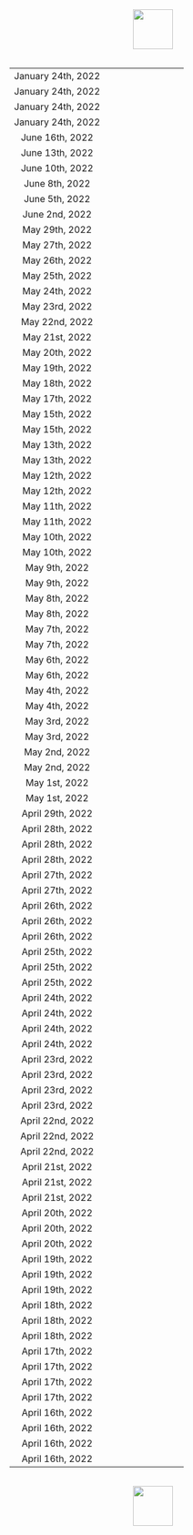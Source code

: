 <html><center><img src="https://upload.wikimedia.org/wikipedia/en/0/03/National_Basketball_Association_logo.svg" width="70"></center><br><center><table align="center">
<tr><td style="text-align:center">January 24th, 2022</td><td style="text-align:center"><img src="https://upload.wikimedia.org/wikipedia/en/6/67/Chicago_Bulls_logo.svg" width="17">  <img src="https://upload.wikimedia.org/wikipedia/commons/8/88/At_sign.svg" width="13"> <img src="https://upload.wikimedia.org/wikipedia/en/5/5d/Oklahoma_City_Thunder.svg" width="17"></td><td style="text-align:center"><img src="https://upload.wikimedia.org/wikipedia/commons/3/30/Star-full.png" width="17"><img src="https://upload.wikimedia.org/wikipedia/commons/3/30/Star-full.png" width="17"></td></tr>
<tr><td style="text-align:center">January 24th, 2022</td><td style="text-align:center"><img src="https://upload.wikimedia.org/wikipedia/en/2/25/New_York_Knicks_logo.svg" width="17">  <img src="https://upload.wikimedia.org/wikipedia/commons/8/88/At_sign.svg" width="13"> <img src="https://upload.wikimedia.org/wikipedia/en/4/4b/Cleveland_Cavaliers_logo.svg" width="17"></td><td style="text-align:center"><img src="https://upload.wikimedia.org/wikipedia/commons/3/30/Star-full.png" width="17"><img src="https://upload.wikimedia.org/wikipedia/commons/3/30/Star-full.png" width="17"><img src="https://upload.wikimedia.org/wikipedia/commons/3/30/Star-full.png" width="17"></td></tr>
<tr><td style="text-align:center">January 24th, 2022</td><td style="text-align:center"><img src="https://upload.wikimedia.org/wikipedia/en/1/1b/Indiana_Pacers.svg" width="17">  <img src="https://upload.wikimedia.org/wikipedia/commons/8/88/At_sign.svg" width="13"> <img src="https://upload.wikimedia.org/wikipedia/en/0/0d/New_Orleans_Pelicans_logo.svg" width="17"></td><td style="text-align:center"><img src="https://upload.wikimedia.org/wikipedia/commons/3/30/Star-full.png" width="17"><img src="https://upload.wikimedia.org/wikipedia/commons/3/30/Star-full.png" width="17"><img src="https://upload.wikimedia.org/wikipedia/commons/3/30/Star-full.png" width="17"></td></tr>
<tr><td style="text-align:center">January 24th, 2022</td><td style="text-align:center"><img src="https://upload.wikimedia.org/wikipedia/en/5/52/Utah_Jazz_logo_2022.svg" width="17">  <img src="https://upload.wikimedia.org/wikipedia/commons/8/88/At_sign.svg" width="13"> <img src="https://upload.wikimedia.org/wikipedia/en/d/dc/Phoenix_Suns_logo.svg" width="17"></td><td style="text-align:center"><img src="https://upload.wikimedia.org/wikipedia/commons/3/30/Star-full.png" width="17"><img src="https://upload.wikimedia.org/wikipedia/commons/3/30/Star-full.png" width="17"></td></tr>
<tr><td style="text-align:center">June 16th, 2022</td><td style="text-align:center"><img src="https://upload.wikimedia.org/wikipedia/en/0/01/Golden_State_Warriors_logo.svg" width="17">  <img src="https://upload.wikimedia.org/wikipedia/commons/8/88/At_sign.svg" width="13"> <img src="https://upload.wikimedia.org/wikipedia/en/8/8f/Boston_Celtics.svg" width="17"></td><td style="text-align:center"><img src="https://upload.wikimedia.org/wikipedia/commons/3/30/Star-full.png" width="17"></td></tr>
<tr><td style="text-align:center">June 13th, 2022</td><td style="text-align:center"><img src="https://upload.wikimedia.org/wikipedia/en/8/8f/Boston_Celtics.svg" width="17">  <img src="https://upload.wikimedia.org/wikipedia/commons/8/88/At_sign.svg" width="13"> <img src="https://upload.wikimedia.org/wikipedia/en/0/01/Golden_State_Warriors_logo.svg" width="17"></td><td style="text-align:center"><img src="https://upload.wikimedia.org/wikipedia/commons/3/30/Star-full.png" width="17"></td></tr>
<tr><td style="text-align:center">June 10th, 2022</td><td style="text-align:center"><img src="https://upload.wikimedia.org/wikipedia/en/0/01/Golden_State_Warriors_logo.svg" width="17">  <img src="https://upload.wikimedia.org/wikipedia/commons/8/88/At_sign.svg" width="13"> <img src="https://upload.wikimedia.org/wikipedia/en/8/8f/Boston_Celtics.svg" width="17"></td><td style="text-align:center"><img src="https://upload.wikimedia.org/wikipedia/commons/3/30/Star-full.png" width="17"><img src="https://upload.wikimedia.org/wikipedia/commons/3/30/Star-full.png" width="17"><img src="https://upload.wikimedia.org/wikipedia/commons/3/30/Star-full.png" width="17"></td></tr>
<tr><td style="text-align:center">June 8th, 2022</td><td style="text-align:center"><img src="https://upload.wikimedia.org/wikipedia/en/0/01/Golden_State_Warriors_logo.svg" width="17">  <img src="https://upload.wikimedia.org/wikipedia/commons/8/88/At_sign.svg" width="13"> <img src="https://upload.wikimedia.org/wikipedia/en/8/8f/Boston_Celtics.svg" width="17"></td><td style="text-align:center"><img src="https://upload.wikimedia.org/wikipedia/commons/3/30/Star-full.png" width="17"></td></tr>
<tr><td style="text-align:center">June 5th, 2022</td><td style="text-align:center"><img src="https://upload.wikimedia.org/wikipedia/en/8/8f/Boston_Celtics.svg" width="17">  <img src="https://upload.wikimedia.org/wikipedia/commons/8/88/At_sign.svg" width="13"> <img src="https://upload.wikimedia.org/wikipedia/en/0/01/Golden_State_Warriors_logo.svg" width="17"></td><td style="text-align:center"><img src="https://upload.wikimedia.org/wikipedia/commons/7/7a/Star-empty.png" width="17"></td></tr>
<tr><td style="text-align:center">June 2nd, 2022</td><td style="text-align:center"><img src="https://upload.wikimedia.org/wikipedia/en/8/8f/Boston_Celtics.svg" width="17">  <img src="https://upload.wikimedia.org/wikipedia/commons/8/88/At_sign.svg" width="13"> <img src="https://upload.wikimedia.org/wikipedia/en/0/01/Golden_State_Warriors_logo.svg" width="17"></td><td style="text-align:center"><img src="https://upload.wikimedia.org/wikipedia/commons/3/30/Star-full.png" width="17"></td></tr>
<tr><td style="text-align:center">May 29th, 2022</td><td style="text-align:center"><img src="https://upload.wikimedia.org/wikipedia/en/8/8f/Boston_Celtics.svg" width="17">  <img src="https://upload.wikimedia.org/wikipedia/commons/8/88/At_sign.svg" width="13"> <img src="https://upload.wikimedia.org/wikipedia/en/f/fb/Miami_Heat_logo.svg" width="17"></td><td style="text-align:center"><img src="https://upload.wikimedia.org/wikipedia/commons/3/30/Star-full.png" width="17"><img src="https://upload.wikimedia.org/wikipedia/commons/3/30/Star-full.png" width="17"></td></tr>
<tr><td style="text-align:center">May 27th, 2022</td><td style="text-align:center"><img src="https://upload.wikimedia.org/wikipedia/en/f/fb/Miami_Heat_logo.svg" width="17">  <img src="https://upload.wikimedia.org/wikipedia/commons/8/88/At_sign.svg" width="13"> <img src="https://upload.wikimedia.org/wikipedia/en/8/8f/Boston_Celtics.svg" width="17"></td><td style="text-align:center"><img src="https://upload.wikimedia.org/wikipedia/commons/3/30/Star-full.png" width="17"><img src="https://upload.wikimedia.org/wikipedia/commons/3/30/Star-full.png" width="17"></td></tr>
<tr><td style="text-align:center">May 26th, 2022</td><td style="text-align:center"><img src="https://upload.wikimedia.org/wikipedia/en/9/97/Dallas_Mavericks_logo.svg" width="17">  <img src="https://upload.wikimedia.org/wikipedia/commons/8/88/At_sign.svg" width="13"> <img src="https://upload.wikimedia.org/wikipedia/en/0/01/Golden_State_Warriors_logo.svg" width="17"></td><td style="text-align:center"><img src="https://upload.wikimedia.org/wikipedia/commons/3/30/Star-full.png" width="17"></td></tr>
<tr><td style="text-align:center">May 25th, 2022</td><td style="text-align:center"><img src="https://upload.wikimedia.org/wikipedia/en/8/8f/Boston_Celtics.svg" width="17">  <img src="https://upload.wikimedia.org/wikipedia/commons/8/88/At_sign.svg" width="13"> <img src="https://upload.wikimedia.org/wikipedia/en/f/fb/Miami_Heat_logo.svg" width="17"></td><td style="text-align:center"><img src="https://upload.wikimedia.org/wikipedia/commons/3/30/Star-full.png" width="17"></td></tr>
<tr><td style="text-align:center">May 24th, 2022</td><td style="text-align:center"><img src="https://upload.wikimedia.org/wikipedia/en/0/01/Golden_State_Warriors_logo.svg" width="17">  <img src="https://upload.wikimedia.org/wikipedia/commons/8/88/At_sign.svg" width="13"> <img src="https://upload.wikimedia.org/wikipedia/en/9/97/Dallas_Mavericks_logo.svg" width="17"></td><td style="text-align:center"><img src="https://upload.wikimedia.org/wikipedia/commons/3/30/Star-full.png" width="17"></td></tr>
<tr><td style="text-align:center">May 23rd, 2022</td><td style="text-align:center"><img src="https://upload.wikimedia.org/wikipedia/en/f/fb/Miami_Heat_logo.svg" width="17">  <img src="https://upload.wikimedia.org/wikipedia/commons/8/88/At_sign.svg" width="13"> <img src="https://upload.wikimedia.org/wikipedia/en/8/8f/Boston_Celtics.svg" width="17"></td><td style="text-align:center"><img src="https://upload.wikimedia.org/wikipedia/commons/7/7a/Star-empty.png" width="17"></td></tr>
<tr><td style="text-align:center">May 22nd, 2022</td><td style="text-align:center"><img src="https://upload.wikimedia.org/wikipedia/en/0/01/Golden_State_Warriors_logo.svg" width="17">  <img src="https://upload.wikimedia.org/wikipedia/commons/8/88/At_sign.svg" width="13"> <img src="https://upload.wikimedia.org/wikipedia/en/9/97/Dallas_Mavericks_logo.svg" width="17"></td><td style="text-align:center"><img src="https://upload.wikimedia.org/wikipedia/commons/3/30/Star-full.png" width="17"><img src="https://upload.wikimedia.org/wikipedia/commons/3/30/Star-full.png" width="17"></td></tr>
<tr><td style="text-align:center">May 21st, 2022</td><td style="text-align:center"><img src="https://upload.wikimedia.org/wikipedia/en/f/fb/Miami_Heat_logo.svg" width="17">  <img src="https://upload.wikimedia.org/wikipedia/commons/8/88/At_sign.svg" width="13"> <img src="https://upload.wikimedia.org/wikipedia/en/8/8f/Boston_Celtics.svg" width="17"></td><td style="text-align:center"><img src="https://upload.wikimedia.org/wikipedia/commons/3/30/Star-full.png" width="17"><img src="https://upload.wikimedia.org/wikipedia/commons/3/30/Star-full.png" width="17"></td></tr>
<tr><td style="text-align:center">May 20th, 2022</td><td style="text-align:center"><img src="https://upload.wikimedia.org/wikipedia/en/9/97/Dallas_Mavericks_logo.svg" width="17">  <img src="https://upload.wikimedia.org/wikipedia/commons/8/88/At_sign.svg" width="13"> <img src="https://upload.wikimedia.org/wikipedia/en/0/01/Golden_State_Warriors_logo.svg" width="17"></td><td style="text-align:center"><img src="https://upload.wikimedia.org/wikipedia/commons/3/30/Star-full.png" width="17"><img src="https://upload.wikimedia.org/wikipedia/commons/3/30/Star-full.png" width="17"><img src="https://upload.wikimedia.org/wikipedia/commons/3/30/Star-full.png" width="17"></td></tr>
<tr><td style="text-align:center">May 19th, 2022</td><td style="text-align:center"><img src="https://upload.wikimedia.org/wikipedia/en/8/8f/Boston_Celtics.svg" width="17">  <img src="https://upload.wikimedia.org/wikipedia/commons/8/88/At_sign.svg" width="13"> <img src="https://upload.wikimedia.org/wikipedia/en/f/fb/Miami_Heat_logo.svg" width="17"></td><td style="text-align:center"><img src="https://upload.wikimedia.org/wikipedia/commons/7/7a/Star-empty.png" width="17"></td></tr>
<tr><td style="text-align:center">May 18th, 2022</td><td style="text-align:center"><img src="https://upload.wikimedia.org/wikipedia/en/9/97/Dallas_Mavericks_logo.svg" width="17">  <img src="https://upload.wikimedia.org/wikipedia/commons/8/88/At_sign.svg" width="13"> <img src="https://upload.wikimedia.org/wikipedia/en/0/01/Golden_State_Warriors_logo.svg" width="17"></td><td style="text-align:center"><img src="https://upload.wikimedia.org/wikipedia/commons/7/7a/Star-empty.png" width="17"></td></tr>
<tr><td style="text-align:center">May 17th, 2022</td><td style="text-align:center"><img src="https://upload.wikimedia.org/wikipedia/en/8/8f/Boston_Celtics.svg" width="17">  <img src="https://upload.wikimedia.org/wikipedia/commons/8/88/At_sign.svg" width="13"> <img src="https://upload.wikimedia.org/wikipedia/en/f/fb/Miami_Heat_logo.svg" width="17"></td><td style="text-align:center"><img src="https://upload.wikimedia.org/wikipedia/commons/3/30/Star-full.png" width="17"></td></tr>
<tr><td style="text-align:center">May 15th, 2022</td><td style="text-align:center"><img src="https://upload.wikimedia.org/wikipedia/en/9/97/Dallas_Mavericks_logo.svg" width="17">  <img src="https://upload.wikimedia.org/wikipedia/commons/8/88/At_sign.svg" width="13"> <img src="https://upload.wikimedia.org/wikipedia/en/d/dc/Phoenix_Suns_logo.svg" width="17"></td><td style="text-align:center"><img src="https://upload.wikimedia.org/wikipedia/commons/7/7a/Star-empty.png" width="17"></td></tr>
<tr><td style="text-align:center">May 15th, 2022</td><td style="text-align:center"><img src="https://upload.wikimedia.org/wikipedia/en/4/4a/Milwaukee_Bucks_logo.svg" width="17">  <img src="https://upload.wikimedia.org/wikipedia/commons/8/88/At_sign.svg" width="13"> <img src="https://upload.wikimedia.org/wikipedia/en/8/8f/Boston_Celtics.svg" width="17"></td><td style="text-align:center"><img src="https://upload.wikimedia.org/wikipedia/commons/7/7a/Star-empty.png" width="17"></td></tr>
<tr><td style="text-align:center">May 13th, 2022</td><td style="text-align:center"><img src="https://upload.wikimedia.org/wikipedia/en/8/8f/Boston_Celtics.svg" width="17">  <img src="https://upload.wikimedia.org/wikipedia/commons/8/88/At_sign.svg" width="13"> <img src="https://upload.wikimedia.org/wikipedia/en/4/4a/Milwaukee_Bucks_logo.svg" width="17"></td><td style="text-align:center"><img src="https://upload.wikimedia.org/wikipedia/commons/3/30/Star-full.png" width="17"></td></tr>
<tr><td style="text-align:center">May 13th, 2022</td><td style="text-align:center"><img src="https://upload.wikimedia.org/wikipedia/en/f/f1/Memphis_Grizzlies.svg" width="17">  <img src="https://upload.wikimedia.org/wikipedia/commons/8/88/At_sign.svg" width="13"> <img src="https://upload.wikimedia.org/wikipedia/en/0/01/Golden_State_Warriors_logo.svg" width="17"></td><td style="text-align:center"><img src="https://upload.wikimedia.org/wikipedia/commons/3/30/Star-full.png" width="17"><img src="https://upload.wikimedia.org/wikipedia/commons/3/30/Star-full.png" width="17"></td></tr>
<tr><td style="text-align:center">May 12th, 2022</td><td style="text-align:center"><img src="https://upload.wikimedia.org/wikipedia/en/d/dc/Phoenix_Suns_logo.svg" width="17">  <img src="https://upload.wikimedia.org/wikipedia/commons/8/88/At_sign.svg" width="13"> <img src="https://upload.wikimedia.org/wikipedia/en/9/97/Dallas_Mavericks_logo.svg" width="17"></td><td style="text-align:center"><img src="https://upload.wikimedia.org/wikipedia/commons/7/7a/Star-empty.png" width="17"></td></tr>
<tr><td style="text-align:center">May 12th, 2022</td><td style="text-align:center"><img src="https://upload.wikimedia.org/wikipedia/en/f/fb/Miami_Heat_logo.svg" width="17">  <img src="https://upload.wikimedia.org/wikipedia/commons/8/88/At_sign.svg" width="13"> <img src="https://upload.wikimedia.org/wikipedia/en/0/0e/Philadelphia_76ers_logo.svg" width="17"></td><td style="text-align:center"><img src="https://upload.wikimedia.org/wikipedia/commons/3/30/Star-full.png" width="17"></td></tr>
<tr><td style="text-align:center">May 11th, 2022</td><td style="text-align:center"><img src="https://upload.wikimedia.org/wikipedia/en/0/01/Golden_State_Warriors_logo.svg" width="17">  <img src="https://upload.wikimedia.org/wikipedia/commons/8/88/At_sign.svg" width="13"> <img src="https://upload.wikimedia.org/wikipedia/en/f/f1/Memphis_Grizzlies.svg" width="17"></td><td style="text-align:center"><img src="https://upload.wikimedia.org/wikipedia/commons/7/7a/Star-empty.png" width="17"></td></tr>
<tr><td style="text-align:center">May 11th, 2022</td><td style="text-align:center"><img src="https://upload.wikimedia.org/wikipedia/en/4/4a/Milwaukee_Bucks_logo.svg" width="17">  <img src="https://upload.wikimedia.org/wikipedia/commons/8/88/At_sign.svg" width="13"> <img src="https://upload.wikimedia.org/wikipedia/en/8/8f/Boston_Celtics.svg" width="17"></td><td style="text-align:center"><img src="https://upload.wikimedia.org/wikipedia/commons/3/30/Star-full.png" width="17"><img src="https://upload.wikimedia.org/wikipedia/commons/3/30/Star-full.png" width="17"><img src="https://upload.wikimedia.org/wikipedia/commons/3/30/Star-full.png" width="17"></td></tr>
<tr><td style="text-align:center">May 10th, 2022</td><td style="text-align:center"><img src="https://upload.wikimedia.org/wikipedia/en/9/97/Dallas_Mavericks_logo.svg" width="17">  <img src="https://upload.wikimedia.org/wikipedia/commons/8/88/At_sign.svg" width="13"> <img src="https://upload.wikimedia.org/wikipedia/en/d/dc/Phoenix_Suns_logo.svg" width="17"></td><td style="text-align:center"><img src="https://upload.wikimedia.org/wikipedia/commons/7/7a/Star-empty.png" width="17"></td></tr>
<tr><td style="text-align:center">May 10th, 2022</td><td style="text-align:center"><img src="https://upload.wikimedia.org/wikipedia/en/0/0e/Philadelphia_76ers_logo.svg" width="17">  <img src="https://upload.wikimedia.org/wikipedia/commons/8/88/At_sign.svg" width="13"> <img src="https://upload.wikimedia.org/wikipedia/en/f/fb/Miami_Heat_logo.svg" width="17"></td><td style="text-align:center"><img src="https://upload.wikimedia.org/wikipedia/commons/7/7a/Star-empty.png" width="17"></td></tr>
<tr><td style="text-align:center">May 9th, 2022</td><td style="text-align:center"><img src="https://upload.wikimedia.org/wikipedia/en/f/f1/Memphis_Grizzlies.svg" width="17">  <img src="https://upload.wikimedia.org/wikipedia/commons/8/88/At_sign.svg" width="13"> <img src="https://upload.wikimedia.org/wikipedia/en/0/01/Golden_State_Warriors_logo.svg" width="17"></td><td style="text-align:center"><img src="https://upload.wikimedia.org/wikipedia/commons/3/30/Star-full.png" width="17"><img src="https://upload.wikimedia.org/wikipedia/commons/3/30/Star-full.png" width="17"><img src="https://upload.wikimedia.org/wikipedia/commons/3/30/Star-full.png" width="17"></td></tr>
<tr><td style="text-align:center">May 9th, 2022</td><td style="text-align:center"><img src="https://upload.wikimedia.org/wikipedia/en/8/8f/Boston_Celtics.svg" width="17">  <img src="https://upload.wikimedia.org/wikipedia/commons/8/88/At_sign.svg" width="13"> <img src="https://upload.wikimedia.org/wikipedia/en/4/4a/Milwaukee_Bucks_logo.svg" width="17"></td><td style="text-align:center"><img src="https://upload.wikimedia.org/wikipedia/commons/3/30/Star-full.png" width="17"><img src="https://upload.wikimedia.org/wikipedia/commons/3/30/Star-full.png" width="17"></td></tr>
<tr><td style="text-align:center">May 8th, 2022</td><td style="text-align:center"><img src="https://upload.wikimedia.org/wikipedia/en/f/fb/Miami_Heat_logo.svg" width="17">  <img src="https://upload.wikimedia.org/wikipedia/commons/8/88/At_sign.svg" width="13"> <img src="https://upload.wikimedia.org/wikipedia/en/0/0e/Philadelphia_76ers_logo.svg" width="17"></td><td style="text-align:center"><img src="https://upload.wikimedia.org/wikipedia/commons/3/30/Star-full.png" width="17"><img src="https://upload.wikimedia.org/wikipedia/commons/3/30/Star-full.png" width="17"></td></tr>
<tr><td style="text-align:center">May 8th, 2022</td><td style="text-align:center"><img src="https://upload.wikimedia.org/wikipedia/en/d/dc/Phoenix_Suns_logo.svg" width="17">  <img src="https://upload.wikimedia.org/wikipedia/commons/8/88/At_sign.svg" width="13"> <img src="https://upload.wikimedia.org/wikipedia/en/9/97/Dallas_Mavericks_logo.svg" width="17"></td><td style="text-align:center"><img src="https://upload.wikimedia.org/wikipedia/commons/3/30/Star-full.png" width="17"></td></tr>
<tr><td style="text-align:center">May 7th, 2022</td><td style="text-align:center"><img src="https://upload.wikimedia.org/wikipedia/en/8/8f/Boston_Celtics.svg" width="17">  <img src="https://upload.wikimedia.org/wikipedia/commons/8/88/At_sign.svg" width="13"> <img src="https://upload.wikimedia.org/wikipedia/en/4/4a/Milwaukee_Bucks_logo.svg" width="17"></td><td style="text-align:center"><img src="https://upload.wikimedia.org/wikipedia/commons/3/30/Star-full.png" width="17"><img src="https://upload.wikimedia.org/wikipedia/commons/3/30/Star-full.png" width="17"><img src="https://upload.wikimedia.org/wikipedia/commons/3/30/Star-full.png" width="17"></td></tr>
<tr><td style="text-align:center">May 7th, 2022</td><td style="text-align:center"><img src="https://upload.wikimedia.org/wikipedia/en/f/f1/Memphis_Grizzlies.svg" width="17">  <img src="https://upload.wikimedia.org/wikipedia/commons/8/88/At_sign.svg" width="13"> <img src="https://upload.wikimedia.org/wikipedia/en/0/01/Golden_State_Warriors_logo.svg" width="17"></td><td style="text-align:center"><img src="https://upload.wikimedia.org/wikipedia/commons/7/7a/Star-empty.png" width="17"></td></tr>
<tr><td style="text-align:center">May 6th, 2022</td><td style="text-align:center"><img src="https://upload.wikimedia.org/wikipedia/en/d/dc/Phoenix_Suns_logo.svg" width="17">  <img src="https://upload.wikimedia.org/wikipedia/commons/8/88/At_sign.svg" width="13"> <img src="https://upload.wikimedia.org/wikipedia/en/9/97/Dallas_Mavericks_logo.svg" width="17"></td><td style="text-align:center"><img src="https://upload.wikimedia.org/wikipedia/commons/3/30/Star-full.png" width="17"></td></tr>
<tr><td style="text-align:center">May 6th, 2022</td><td style="text-align:center"><img src="https://upload.wikimedia.org/wikipedia/en/f/fb/Miami_Heat_logo.svg" width="17">  <img src="https://upload.wikimedia.org/wikipedia/commons/8/88/At_sign.svg" width="13"> <img src="https://upload.wikimedia.org/wikipedia/en/0/0e/Philadelphia_76ers_logo.svg" width="17"></td><td style="text-align:center"><img src="https://upload.wikimedia.org/wikipedia/commons/3/30/Star-full.png" width="17"></td></tr>
<tr><td style="text-align:center">May 4th, 2022</td><td style="text-align:center"><img src="https://upload.wikimedia.org/wikipedia/en/0/0e/Philadelphia_76ers_logo.svg" width="17">  <img src="https://upload.wikimedia.org/wikipedia/commons/8/88/At_sign.svg" width="13"> <img src="https://upload.wikimedia.org/wikipedia/en/f/fb/Miami_Heat_logo.svg" width="17"></td><td style="text-align:center"><img src="https://upload.wikimedia.org/wikipedia/commons/7/7a/Star-empty.png" width="17"></td></tr>
<tr><td style="text-align:center">May 4th, 2022</td><td style="text-align:center"><img src="https://upload.wikimedia.org/wikipedia/en/9/97/Dallas_Mavericks_logo.svg" width="17">  <img src="https://upload.wikimedia.org/wikipedia/commons/8/88/At_sign.svg" width="13"> <img src="https://upload.wikimedia.org/wikipedia/en/d/dc/Phoenix_Suns_logo.svg" width="17"></td><td style="text-align:center"><img src="https://upload.wikimedia.org/wikipedia/commons/3/30/Star-full.png" width="17"></td></tr>
<tr><td style="text-align:center">May 3rd, 2022</td><td style="text-align:center"><img src="https://upload.wikimedia.org/wikipedia/en/0/01/Golden_State_Warriors_logo.svg" width="17">  <img src="https://upload.wikimedia.org/wikipedia/commons/8/88/At_sign.svg" width="13"> <img src="https://upload.wikimedia.org/wikipedia/en/f/f1/Memphis_Grizzlies.svg" width="17"></td><td style="text-align:center"><img src="https://upload.wikimedia.org/wikipedia/commons/3/30/Star-full.png" width="17"><img src="https://upload.wikimedia.org/wikipedia/commons/3/30/Star-full.png" width="17"><img src="https://upload.wikimedia.org/wikipedia/commons/3/30/Star-full.png" width="17"></td></tr>
<tr><td style="text-align:center">May 3rd, 2022</td><td style="text-align:center"><img src="https://upload.wikimedia.org/wikipedia/en/4/4a/Milwaukee_Bucks_logo.svg" width="17">  <img src="https://upload.wikimedia.org/wikipedia/commons/8/88/At_sign.svg" width="13"> <img src="https://upload.wikimedia.org/wikipedia/en/8/8f/Boston_Celtics.svg" width="17"></td><td style="text-align:center"><img src="https://upload.wikimedia.org/wikipedia/commons/7/7a/Star-empty.png" width="17"></td></tr>
<tr><td style="text-align:center">May 2nd, 2022</td><td style="text-align:center"><img src="https://upload.wikimedia.org/wikipedia/en/9/97/Dallas_Mavericks_logo.svg" width="17">  <img src="https://upload.wikimedia.org/wikipedia/commons/8/88/At_sign.svg" width="13"> <img src="https://upload.wikimedia.org/wikipedia/en/d/dc/Phoenix_Suns_logo.svg" width="17"></td><td style="text-align:center"><img src="https://upload.wikimedia.org/wikipedia/commons/3/30/Star-full.png" width="17"><img src="https://upload.wikimedia.org/wikipedia/commons/3/30/Star-full.png" width="17"></td></tr>
<tr><td style="text-align:center">May 2nd, 2022</td><td style="text-align:center"><img src="https://upload.wikimedia.org/wikipedia/en/0/0e/Philadelphia_76ers_logo.svg" width="17">  <img src="https://upload.wikimedia.org/wikipedia/commons/8/88/At_sign.svg" width="13"> <img src="https://upload.wikimedia.org/wikipedia/en/f/fb/Miami_Heat_logo.svg" width="17"></td><td style="text-align:center"><img src="https://upload.wikimedia.org/wikipedia/commons/3/30/Star-full.png" width="17"></td></tr>
<tr><td style="text-align:center">May 1st, 2022</td><td style="text-align:center"><img src="https://upload.wikimedia.org/wikipedia/en/0/01/Golden_State_Warriors_logo.svg" width="17">  <img src="https://upload.wikimedia.org/wikipedia/commons/8/88/At_sign.svg" width="13"> <img src="https://upload.wikimedia.org/wikipedia/en/f/f1/Memphis_Grizzlies.svg" width="17"></td><td style="text-align:center"><img src="https://upload.wikimedia.org/wikipedia/commons/3/30/Star-full.png" width="17"><img src="https://upload.wikimedia.org/wikipedia/commons/3/30/Star-full.png" width="17"><img src="https://upload.wikimedia.org/wikipedia/commons/3/30/Star-full.png" width="17"></td></tr>
<tr><td style="text-align:center">May 1st, 2022</td><td style="text-align:center"><img src="https://upload.wikimedia.org/wikipedia/en/4/4a/Milwaukee_Bucks_logo.svg" width="17">  <img src="https://upload.wikimedia.org/wikipedia/commons/8/88/At_sign.svg" width="13"> <img src="https://upload.wikimedia.org/wikipedia/en/8/8f/Boston_Celtics.svg" width="17"></td><td style="text-align:center"><img src="https://upload.wikimedia.org/wikipedia/commons/3/30/Star-full.png" width="17"></td></tr>
<tr><td style="text-align:center">April 29th, 2022</td><td style="text-align:center"><img src="https://upload.wikimedia.org/wikipedia/en/f/f1/Memphis_Grizzlies.svg" width="17">  <img src="https://upload.wikimedia.org/wikipedia/commons/8/88/At_sign.svg" width="13"> <img src="https://upload.wikimedia.org/wikipedia/en/c/c2/Minnesota_Timberwolves_logo.svg" width="17"></td><td style="text-align:center"><img src="https://upload.wikimedia.org/wikipedia/commons/3/30/Star-full.png" width="17"><img src="https://upload.wikimedia.org/wikipedia/commons/3/30/Star-full.png" width="17"></td></tr>
<tr><td style="text-align:center">April 28th, 2022</td><td style="text-align:center"><img src="https://upload.wikimedia.org/wikipedia/en/9/97/Dallas_Mavericks_logo.svg" width="17">  <img src="https://upload.wikimedia.org/wikipedia/commons/8/88/At_sign.svg" width="13"> <img src="https://upload.wikimedia.org/wikipedia/en/5/52/Utah_Jazz_logo_2022.svg" width="17"></td><td style="text-align:center"><img src="https://upload.wikimedia.org/wikipedia/commons/3/30/Star-full.png" width="17"><img src="https://upload.wikimedia.org/wikipedia/commons/3/30/Star-full.png" width="17"><img src="https://upload.wikimedia.org/wikipedia/commons/3/30/Star-full.png" width="17"></td></tr>
<tr><td style="text-align:center">April 28th, 2022</td><td style="text-align:center"><img src="https://upload.wikimedia.org/wikipedia/en/d/dc/Phoenix_Suns_logo.svg" width="17">  <img src="https://upload.wikimedia.org/wikipedia/commons/8/88/At_sign.svg" width="13"> <img src="https://upload.wikimedia.org/wikipedia/en/0/0d/New_Orleans_Pelicans_logo.svg" width="17"></td><td style="text-align:center"><img src="https://upload.wikimedia.org/wikipedia/commons/3/30/Star-full.png" width="17"><img src="https://upload.wikimedia.org/wikipedia/commons/3/30/Star-full.png" width="17"><img src="https://upload.wikimedia.org/wikipedia/commons/3/30/Star-full.png" width="17"></td></tr>
<tr><td style="text-align:center">April 28th, 2022</td><td style="text-align:center"><img src="https://upload.wikimedia.org/wikipedia/en/0/0e/Philadelphia_76ers_logo.svg" width="17">  <img src="https://upload.wikimedia.org/wikipedia/commons/8/88/At_sign.svg" width="13"> <img src="https://upload.wikimedia.org/wikipedia/en/3/36/Toronto_Raptors_logo.svg" width="17"></td><td style="text-align:center"><img src="https://upload.wikimedia.org/wikipedia/commons/7/7a/Star-empty.png" width="17"></td></tr>
<tr><td style="text-align:center">April 27th, 2022</td><td style="text-align:center"><img src="https://upload.wikimedia.org/wikipedia/en/6/67/Chicago_Bulls_logo.svg" width="17">  <img src="https://upload.wikimedia.org/wikipedia/commons/8/88/At_sign.svg" width="13"> <img src="https://upload.wikimedia.org/wikipedia/en/4/4a/Milwaukee_Bucks_logo.svg" width="17"></td><td style="text-align:center"><img src="https://upload.wikimedia.org/wikipedia/commons/7/7a/Star-empty.png" width="17"></td></tr>
<tr><td style="text-align:center">April 27th, 2022</td><td style="text-align:center"><img src="https://upload.wikimedia.org/wikipedia/en/7/76/Denver_Nuggets.svg" width="17">  <img src="https://upload.wikimedia.org/wikipedia/commons/8/88/At_sign.svg" width="13"> <img src="https://upload.wikimedia.org/wikipedia/en/0/01/Golden_State_Warriors_logo.svg" width="17"></td><td style="text-align:center"><img src="https://upload.wikimedia.org/wikipedia/commons/3/30/Star-full.png" width="17"><img src="https://upload.wikimedia.org/wikipedia/commons/3/30/Star-full.png" width="17"><img src="https://upload.wikimedia.org/wikipedia/commons/3/30/Star-full.png" width="17"></td></tr>
<tr><td style="text-align:center">April 26th, 2022</td><td style="text-align:center"><img src="https://upload.wikimedia.org/wikipedia/en/2/24/Atlanta_Hawks_logo.svg" width="17">  <img src="https://upload.wikimedia.org/wikipedia/commons/8/88/At_sign.svg" width="13"> <img src="https://upload.wikimedia.org/wikipedia/en/f/fb/Miami_Heat_logo.svg" width="17"></td><td style="text-align:center"><img src="https://upload.wikimedia.org/wikipedia/commons/3/30/Star-full.png" width="17"><img src="https://upload.wikimedia.org/wikipedia/commons/3/30/Star-full.png" width="17"></td></tr>
<tr><td style="text-align:center">April 26th, 2022</td><td style="text-align:center"><img src="https://upload.wikimedia.org/wikipedia/en/c/c2/Minnesota_Timberwolves_logo.svg" width="17">  <img src="https://upload.wikimedia.org/wikipedia/commons/8/88/At_sign.svg" width="13"> <img src="https://upload.wikimedia.org/wikipedia/en/f/f1/Memphis_Grizzlies.svg" width="17"></td><td style="text-align:center"><img src="https://upload.wikimedia.org/wikipedia/commons/3/30/Star-full.png" width="17"><img src="https://upload.wikimedia.org/wikipedia/commons/3/30/Star-full.png" width="17"><img src="https://upload.wikimedia.org/wikipedia/commons/3/30/Star-full.png" width="17"></td></tr>
<tr><td style="text-align:center">April 26th, 2022</td><td style="text-align:center"><img src="https://upload.wikimedia.org/wikipedia/en/0/0d/New_Orleans_Pelicans_logo.svg" width="17">  <img src="https://upload.wikimedia.org/wikipedia/commons/8/88/At_sign.svg" width="13"> <img src="https://upload.wikimedia.org/wikipedia/en/d/dc/Phoenix_Suns_logo.svg" width="17"></td><td style="text-align:center"><img src="https://upload.wikimedia.org/wikipedia/commons/7/7a/Star-empty.png" width="17"></td></tr>
<tr><td style="text-align:center">April 25th, 2022</td><td style="text-align:center"><img src="https://upload.wikimedia.org/wikipedia/en/8/8f/Boston_Celtics.svg" width="17">  <img src="https://upload.wikimedia.org/wikipedia/commons/8/88/At_sign.svg" width="13"> <img src="https://upload.wikimedia.org/wikipedia/commons/4/44/Brooklyn_Nets_newlogo.svg" width="17"></td><td style="text-align:center"><img src="https://upload.wikimedia.org/wikipedia/commons/3/30/Star-full.png" width="17"><img src="https://upload.wikimedia.org/wikipedia/commons/3/30/Star-full.png" width="17"></td></tr>
<tr><td style="text-align:center">April 25th, 2022</td><td style="text-align:center"><img src="https://upload.wikimedia.org/wikipedia/en/3/36/Toronto_Raptors_logo.svg" width="17">  <img src="https://upload.wikimedia.org/wikipedia/commons/8/88/At_sign.svg" width="13"> <img src="https://upload.wikimedia.org/wikipedia/en/0/0e/Philadelphia_76ers_logo.svg" width="17"></td><td style="text-align:center"><img src="https://upload.wikimedia.org/wikipedia/commons/7/7a/Star-empty.png" width="17"></td></tr>
<tr><td style="text-align:center">April 25th, 2022</td><td style="text-align:center"><img src="https://upload.wikimedia.org/wikipedia/en/5/52/Utah_Jazz_logo_2022.svg" width="17">  <img src="https://upload.wikimedia.org/wikipedia/commons/8/88/At_sign.svg" width="13"> <img src="https://upload.wikimedia.org/wikipedia/en/9/97/Dallas_Mavericks_logo.svg" width="17"></td><td style="text-align:center"><img src="https://upload.wikimedia.org/wikipedia/commons/7/7a/Star-empty.png" width="17"></td></tr>
<tr><td style="text-align:center">April 24th, 2022</td><td style="text-align:center"><img src="https://upload.wikimedia.org/wikipedia/en/4/4a/Milwaukee_Bucks_logo.svg" width="17">  <img src="https://upload.wikimedia.org/wikipedia/commons/8/88/At_sign.svg" width="13"> <img src="https://upload.wikimedia.org/wikipedia/en/6/67/Chicago_Bulls_logo.svg" width="17"></td><td style="text-align:center"><img src="https://upload.wikimedia.org/wikipedia/commons/7/7a/Star-empty.png" width="17"></td></tr>
<tr><td style="text-align:center">April 24th, 2022</td><td style="text-align:center"><img src="https://upload.wikimedia.org/wikipedia/en/0/01/Golden_State_Warriors_logo.svg" width="17">  <img src="https://upload.wikimedia.org/wikipedia/commons/8/88/At_sign.svg" width="13"> <img src="https://upload.wikimedia.org/wikipedia/en/7/76/Denver_Nuggets.svg" width="17"></td><td style="text-align:center"><img src="https://upload.wikimedia.org/wikipedia/commons/3/30/Star-full.png" width="17"><img src="https://upload.wikimedia.org/wikipedia/commons/3/30/Star-full.png" width="17"><img src="https://upload.wikimedia.org/wikipedia/commons/3/30/Star-full.png" width="17"></td></tr>
<tr><td style="text-align:center">April 24th, 2022</td><td style="text-align:center"><img src="https://upload.wikimedia.org/wikipedia/en/d/dc/Phoenix_Suns_logo.svg" width="17">  <img src="https://upload.wikimedia.org/wikipedia/commons/8/88/At_sign.svg" width="13"> <img src="https://upload.wikimedia.org/wikipedia/en/0/0d/New_Orleans_Pelicans_logo.svg" width="17"></td><td style="text-align:center"><img src="https://upload.wikimedia.org/wikipedia/commons/3/30/Star-full.png" width="17"></td></tr>
<tr><td style="text-align:center">April 24th, 2022</td><td style="text-align:center"><img src="https://upload.wikimedia.org/wikipedia/en/f/fb/Miami_Heat_logo.svg" width="17">  <img src="https://upload.wikimedia.org/wikipedia/commons/8/88/At_sign.svg" width="13"> <img src="https://upload.wikimedia.org/wikipedia/en/2/24/Atlanta_Hawks_logo.svg" width="17"></td><td style="text-align:center"><img src="https://upload.wikimedia.org/wikipedia/commons/7/7a/Star-empty.png" width="17"></td></tr>
<tr><td style="text-align:center">April 23rd, 2022</td><td style="text-align:center"><img src="https://upload.wikimedia.org/wikipedia/en/f/f1/Memphis_Grizzlies.svg" width="17">  <img src="https://upload.wikimedia.org/wikipedia/commons/8/88/At_sign.svg" width="13"> <img src="https://upload.wikimedia.org/wikipedia/en/c/c2/Minnesota_Timberwolves_logo.svg" width="17"></td><td style="text-align:center"><img src="https://upload.wikimedia.org/wikipedia/commons/3/30/Star-full.png" width="17"><img src="https://upload.wikimedia.org/wikipedia/commons/3/30/Star-full.png" width="17"></td></tr>
<tr><td style="text-align:center">April 23rd, 2022</td><td style="text-align:center"><img src="https://upload.wikimedia.org/wikipedia/en/0/0e/Philadelphia_76ers_logo.svg" width="17">  <img src="https://upload.wikimedia.org/wikipedia/commons/8/88/At_sign.svg" width="13"> <img src="https://upload.wikimedia.org/wikipedia/en/3/36/Toronto_Raptors_logo.svg" width="17"></td><td style="text-align:center"><img src="https://upload.wikimedia.org/wikipedia/commons/3/30/Star-full.png" width="17"></td></tr>
<tr><td style="text-align:center">April 23rd, 2022</td><td style="text-align:center"><img src="https://upload.wikimedia.org/wikipedia/en/9/97/Dallas_Mavericks_logo.svg" width="17">  <img src="https://upload.wikimedia.org/wikipedia/commons/8/88/At_sign.svg" width="13"> <img src="https://upload.wikimedia.org/wikipedia/en/5/52/Utah_Jazz_logo_2022.svg" width="17"></td><td style="text-align:center"><img src="https://upload.wikimedia.org/wikipedia/commons/3/30/Star-full.png" width="17"><img src="https://upload.wikimedia.org/wikipedia/commons/3/30/Star-full.png" width="17"><img src="https://upload.wikimedia.org/wikipedia/commons/3/30/Star-full.png" width="17"></td></tr>
<tr><td style="text-align:center">April 23rd, 2022</td><td style="text-align:center"><img src="https://upload.wikimedia.org/wikipedia/en/8/8f/Boston_Celtics.svg" width="17">  <img src="https://upload.wikimedia.org/wikipedia/commons/8/88/At_sign.svg" width="13"> <img src="https://upload.wikimedia.org/wikipedia/commons/4/44/Brooklyn_Nets_newlogo.svg" width="17"></td><td style="text-align:center"><img src="https://upload.wikimedia.org/wikipedia/commons/3/30/Star-full.png" width="17"><img src="https://upload.wikimedia.org/wikipedia/commons/3/30/Star-full.png" width="17"></td></tr>
<tr><td style="text-align:center">April 22nd, 2022</td><td style="text-align:center"><img src="https://upload.wikimedia.org/wikipedia/en/4/4a/Milwaukee_Bucks_logo.svg" width="17">  <img src="https://upload.wikimedia.org/wikipedia/commons/8/88/At_sign.svg" width="13"> <img src="https://upload.wikimedia.org/wikipedia/en/6/67/Chicago_Bulls_logo.svg" width="17"></td><td style="text-align:center"><img src="https://upload.wikimedia.org/wikipedia/commons/7/7a/Star-empty.png" width="17"></td></tr>
<tr><td style="text-align:center">April 22nd, 2022</td><td style="text-align:center"><img src="https://upload.wikimedia.org/wikipedia/en/d/dc/Phoenix_Suns_logo.svg" width="17">  <img src="https://upload.wikimedia.org/wikipedia/commons/8/88/At_sign.svg" width="13"> <img src="https://upload.wikimedia.org/wikipedia/en/0/0d/New_Orleans_Pelicans_logo.svg" width="17"></td><td style="text-align:center"><img src="https://upload.wikimedia.org/wikipedia/commons/3/30/Star-full.png" width="17"><img src="https://upload.wikimedia.org/wikipedia/commons/3/30/Star-full.png" width="17"></td></tr>
<tr><td style="text-align:center">April 22nd, 2022</td><td style="text-align:center"><img src="https://upload.wikimedia.org/wikipedia/en/f/fb/Miami_Heat_logo.svg" width="17">  <img src="https://upload.wikimedia.org/wikipedia/commons/8/88/At_sign.svg" width="13"> <img src="https://upload.wikimedia.org/wikipedia/en/2/24/Atlanta_Hawks_logo.svg" width="17"></td><td style="text-align:center"><img src="https://upload.wikimedia.org/wikipedia/commons/3/30/Star-full.png" width="17"><img src="https://upload.wikimedia.org/wikipedia/commons/3/30/Star-full.png" width="17"><img src="https://upload.wikimedia.org/wikipedia/commons/3/30/Star-full.png" width="17"></td></tr>
<tr><td style="text-align:center">April 21st, 2022</td><td style="text-align:center"><img src="https://upload.wikimedia.org/wikipedia/en/f/f1/Memphis_Grizzlies.svg" width="17">  <img src="https://upload.wikimedia.org/wikipedia/commons/8/88/At_sign.svg" width="13"> <img src="https://upload.wikimedia.org/wikipedia/en/c/c2/Minnesota_Timberwolves_logo.svg" width="17"></td><td style="text-align:center"><img src="https://upload.wikimedia.org/wikipedia/commons/3/30/Star-full.png" width="17"><img src="https://upload.wikimedia.org/wikipedia/commons/3/30/Star-full.png" width="17"><img src="https://upload.wikimedia.org/wikipedia/commons/3/30/Star-full.png" width="17"></td></tr>
<tr><td style="text-align:center">April 21st, 2022</td><td style="text-align:center"><img src="https://upload.wikimedia.org/wikipedia/en/9/97/Dallas_Mavericks_logo.svg" width="17">  <img src="https://upload.wikimedia.org/wikipedia/commons/8/88/At_sign.svg" width="13"> <img src="https://upload.wikimedia.org/wikipedia/en/5/52/Utah_Jazz_logo_2022.svg" width="17"></td><td style="text-align:center"><img src="https://upload.wikimedia.org/wikipedia/commons/3/30/Star-full.png" width="17"><img src="https://upload.wikimedia.org/wikipedia/commons/3/30/Star-full.png" width="17"></td></tr>
<tr><td style="text-align:center">April 21st, 2022</td><td style="text-align:center"><img src="https://upload.wikimedia.org/wikipedia/en/0/01/Golden_State_Warriors_logo.svg" width="17">  <img src="https://upload.wikimedia.org/wikipedia/commons/8/88/At_sign.svg" width="13"> <img src="https://upload.wikimedia.org/wikipedia/en/7/76/Denver_Nuggets.svg" width="17"></td><td style="text-align:center"><img src="https://upload.wikimedia.org/wikipedia/commons/3/30/Star-full.png" width="17"><img src="https://upload.wikimedia.org/wikipedia/commons/3/30/Star-full.png" width="17"><img src="https://upload.wikimedia.org/wikipedia/commons/3/30/Star-full.png" width="17"></td></tr>
<tr><td style="text-align:center">April 20th, 2022</td><td style="text-align:center"><img src="https://upload.wikimedia.org/wikipedia/en/6/67/Chicago_Bulls_logo.svg" width="17">  <img src="https://upload.wikimedia.org/wikipedia/commons/8/88/At_sign.svg" width="13"> <img src="https://upload.wikimedia.org/wikipedia/en/4/4a/Milwaukee_Bucks_logo.svg" width="17"></td><td style="text-align:center"><img src="https://upload.wikimedia.org/wikipedia/commons/3/30/Star-full.png" width="17"><img src="https://upload.wikimedia.org/wikipedia/commons/3/30/Star-full.png" width="17"></td></tr>
<tr><td style="text-align:center">April 20th, 2022</td><td style="text-align:center"><img src="https://upload.wikimedia.org/wikipedia/commons/4/44/Brooklyn_Nets_newlogo.svg" width="17">  <img src="https://upload.wikimedia.org/wikipedia/commons/8/88/At_sign.svg" width="13"> <img src="https://upload.wikimedia.org/wikipedia/en/8/8f/Boston_Celtics.svg" width="17"></td><td style="text-align:center"><img src="https://upload.wikimedia.org/wikipedia/commons/3/30/Star-full.png" width="17"></td></tr>
<tr><td style="text-align:center">April 20th, 2022</td><td style="text-align:center"><img src="https://upload.wikimedia.org/wikipedia/en/0/0e/Philadelphia_76ers_logo.svg" width="17">  <img src="https://upload.wikimedia.org/wikipedia/commons/8/88/At_sign.svg" width="13"> <img src="https://upload.wikimedia.org/wikipedia/en/3/36/Toronto_Raptors_logo.svg" width="17"></td><td style="text-align:center"><img src="https://upload.wikimedia.org/wikipedia/commons/3/30/Star-full.png" width="17"><img src="https://upload.wikimedia.org/wikipedia/commons/3/30/Star-full.png" width="17"><img src="https://upload.wikimedia.org/wikipedia/commons/3/30/Star-full.png" width="17"></td></tr>
<tr><td style="text-align:center">April 19th, 2022</td><td style="text-align:center"><img src="https://upload.wikimedia.org/wikipedia/en/c/c2/Minnesota_Timberwolves_logo.svg" width="17">  <img src="https://upload.wikimedia.org/wikipedia/commons/8/88/At_sign.svg" width="13"> <img src="https://upload.wikimedia.org/wikipedia/en/f/f1/Memphis_Grizzlies.svg" width="17"></td><td style="text-align:center"><img src="https://upload.wikimedia.org/wikipedia/commons/7/7a/Star-empty.png" width="17"></td></tr>
<tr><td style="text-align:center">April 19th, 2022</td><td style="text-align:center"><img src="https://upload.wikimedia.org/wikipedia/en/0/0d/New_Orleans_Pelicans_logo.svg" width="17">  <img src="https://upload.wikimedia.org/wikipedia/commons/8/88/At_sign.svg" width="13"> <img src="https://upload.wikimedia.org/wikipedia/en/d/dc/Phoenix_Suns_logo.svg" width="17"></td><td style="text-align:center"><img src="https://upload.wikimedia.org/wikipedia/commons/3/30/Star-full.png" width="17"><img src="https://upload.wikimedia.org/wikipedia/commons/3/30/Star-full.png" width="17"><img src="https://upload.wikimedia.org/wikipedia/commons/3/30/Star-full.png" width="17"></td></tr>
<tr><td style="text-align:center">April 19th, 2022</td><td style="text-align:center"><img src="https://upload.wikimedia.org/wikipedia/en/2/24/Atlanta_Hawks_logo.svg" width="17">  <img src="https://upload.wikimedia.org/wikipedia/commons/8/88/At_sign.svg" width="13"> <img src="https://upload.wikimedia.org/wikipedia/en/f/fb/Miami_Heat_logo.svg" width="17"></td><td style="text-align:center"><img src="https://upload.wikimedia.org/wikipedia/commons/3/30/Star-full.png" width="17"><img src="https://upload.wikimedia.org/wikipedia/commons/3/30/Star-full.png" width="17"></td></tr>
<tr><td style="text-align:center">April 18th, 2022</td><td style="text-align:center"><img src="https://upload.wikimedia.org/wikipedia/en/3/36/Toronto_Raptors_logo.svg" width="17">  <img src="https://upload.wikimedia.org/wikipedia/commons/8/88/At_sign.svg" width="13"> <img src="https://upload.wikimedia.org/wikipedia/en/0/0e/Philadelphia_76ers_logo.svg" width="17"></td><td style="text-align:center"><img src="https://upload.wikimedia.org/wikipedia/commons/7/7a/Star-empty.png" width="17"></td></tr>
<tr><td style="text-align:center">April 18th, 2022</td><td style="text-align:center"><img src="https://upload.wikimedia.org/wikipedia/en/5/52/Utah_Jazz_logo_2022.svg" width="17">  <img src="https://upload.wikimedia.org/wikipedia/commons/8/88/At_sign.svg" width="13"> <img src="https://upload.wikimedia.org/wikipedia/en/9/97/Dallas_Mavericks_logo.svg" width="17"></td><td style="text-align:center"><img src="https://upload.wikimedia.org/wikipedia/commons/3/30/Star-full.png" width="17"><img src="https://upload.wikimedia.org/wikipedia/commons/3/30/Star-full.png" width="17"><img src="https://upload.wikimedia.org/wikipedia/commons/3/30/Star-full.png" width="17"></td></tr>
<tr><td style="text-align:center">April 18th, 2022</td><td style="text-align:center"><img src="https://upload.wikimedia.org/wikipedia/en/7/76/Denver_Nuggets.svg" width="17">  <img src="https://upload.wikimedia.org/wikipedia/commons/8/88/At_sign.svg" width="13"> <img src="https://upload.wikimedia.org/wikipedia/en/0/01/Golden_State_Warriors_logo.svg" width="17"></td><td style="text-align:center"><img src="https://upload.wikimedia.org/wikipedia/commons/7/7a/Star-empty.png" width="17"></td></tr>
<tr><td style="text-align:center">April 17th, 2022</td><td style="text-align:center"><img src="https://upload.wikimedia.org/wikipedia/en/2/24/Atlanta_Hawks_logo.svg" width="17">  <img src="https://upload.wikimedia.org/wikipedia/commons/8/88/At_sign.svg" width="13"> <img src="https://upload.wikimedia.org/wikipedia/en/f/fb/Miami_Heat_logo.svg" width="17"></td><td style="text-align:center"><img src="https://upload.wikimedia.org/wikipedia/commons/7/7a/Star-empty.png" width="17"></td></tr>
<tr><td style="text-align:center">April 17th, 2022</td><td style="text-align:center"><img src="https://upload.wikimedia.org/wikipedia/commons/4/44/Brooklyn_Nets_newlogo.svg" width="17">  <img src="https://upload.wikimedia.org/wikipedia/commons/8/88/At_sign.svg" width="13"> <img src="https://upload.wikimedia.org/wikipedia/en/8/8f/Boston_Celtics.svg" width="17"></td><td style="text-align:center"><img src="https://upload.wikimedia.org/wikipedia/commons/3/30/Star-full.png" width="17"><img src="https://upload.wikimedia.org/wikipedia/commons/3/30/Star-full.png" width="17"><img src="https://upload.wikimedia.org/wikipedia/commons/3/30/Star-full.png" width="17"></td></tr>
<tr><td style="text-align:center">April 17th, 2022</td><td style="text-align:center"><img src="https://upload.wikimedia.org/wikipedia/en/6/67/Chicago_Bulls_logo.svg" width="17">  <img src="https://upload.wikimedia.org/wikipedia/commons/8/88/At_sign.svg" width="13"> <img src="https://upload.wikimedia.org/wikipedia/en/4/4a/Milwaukee_Bucks_logo.svg" width="17"></td><td style="text-align:center"><img src="https://upload.wikimedia.org/wikipedia/commons/3/30/Star-full.png" width="17"><img src="https://upload.wikimedia.org/wikipedia/commons/3/30/Star-full.png" width="17"></td></tr>
<tr><td style="text-align:center">April 17th, 2022</td><td style="text-align:center"><img src="https://upload.wikimedia.org/wikipedia/en/0/0d/New_Orleans_Pelicans_logo.svg" width="17">  <img src="https://upload.wikimedia.org/wikipedia/commons/8/88/At_sign.svg" width="13"> <img src="https://upload.wikimedia.org/wikipedia/en/d/dc/Phoenix_Suns_logo.svg" width="17"></td><td style="text-align:center"><img src="https://upload.wikimedia.org/wikipedia/commons/3/30/Star-full.png" width="17"></td></tr>
<tr><td style="text-align:center">April 16th, 2022</td><td style="text-align:center"><img src="https://upload.wikimedia.org/wikipedia/en/3/36/Toronto_Raptors_logo.svg" width="17">  <img src="https://upload.wikimedia.org/wikipedia/commons/8/88/At_sign.svg" width="13"> <img src="https://upload.wikimedia.org/wikipedia/en/0/0e/Philadelphia_76ers_logo.svg" width="17"></td><td style="text-align:center"><img src="https://upload.wikimedia.org/wikipedia/commons/7/7a/Star-empty.png" width="17"></td></tr>
<tr><td style="text-align:center">April 16th, 2022</td><td style="text-align:center"><img src="https://upload.wikimedia.org/wikipedia/en/7/76/Denver_Nuggets.svg" width="17">  <img src="https://upload.wikimedia.org/wikipedia/commons/8/88/At_sign.svg" width="13"> <img src="https://upload.wikimedia.org/wikipedia/en/0/01/Golden_State_Warriors_logo.svg" width="17"></td><td style="text-align:center"><img src="https://upload.wikimedia.org/wikipedia/commons/7/7a/Star-empty.png" width="17"></td></tr>
<tr><td style="text-align:center">April 16th, 2022</td><td style="text-align:center"><img src="https://upload.wikimedia.org/wikipedia/en/c/c2/Minnesota_Timberwolves_logo.svg" width="17">  <img src="https://upload.wikimedia.org/wikipedia/commons/8/88/At_sign.svg" width="13"> <img src="https://upload.wikimedia.org/wikipedia/en/f/f1/Memphis_Grizzlies.svg" width="17"></td><td style="text-align:center"><img src="https://upload.wikimedia.org/wikipedia/commons/3/30/Star-full.png" width="17"><img src="https://upload.wikimedia.org/wikipedia/commons/3/30/Star-full.png" width="17"></td></tr>
<tr><td style="text-align:center">April 16th, 2022</td><td style="text-align:center"><img src="https://upload.wikimedia.org/wikipedia/en/5/52/Utah_Jazz_logo_2022.svg" width="17">  <img src="https://upload.wikimedia.org/wikipedia/commons/8/88/At_sign.svg" width="13"> <img src="https://upload.wikimedia.org/wikipedia/en/9/97/Dallas_Mavericks_logo.svg" width="17"></td><td style="text-align:center"><img src="https://upload.wikimedia.org/wikipedia/commons/3/30/Star-full.png" width="17"><img src="https://upload.wikimedia.org/wikipedia/commons/3/30/Star-full.png" width="17"></td></tr>
</table></center><br><center><img src="https://upload.wikimedia.org/wikipedia/en/0/03/National_Basketball_Association_logo.svg" width="70"></center></html>
